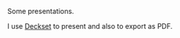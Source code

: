 Some presentations.

I use [Deckset](https://itunes.apple.com/gb/app/deckset-turn-your-notes-into/id847496013) to present and also to export as PDF.

